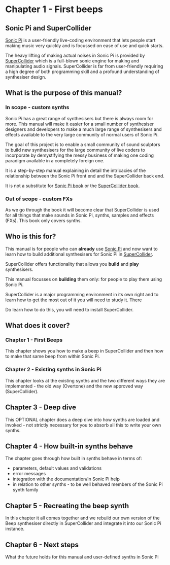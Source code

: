 # Chapter 1 - First beeps

## Sonic Pi and SuperCollider

[Sonic Pi](https://sonic-pi.net/) is a user-friendly live-coding environment that lets people start making music very quickly and is focussed on ease of use and quick starts.

The heavy lifting of making actual noises in Sonic Pi is provided by [SuperCollider](https://supercollider.github.io/) which is a full-blown sonic engine for making and manipulating audio signals. SuperCollider is far from user-friendly requiring a high degree of both programming skill and a profound understanding of synthesiser design.

## What is the purpose of this manual?

### In scope - custom synths

Sonic Pi has a great range of synthesisers but there is always room for more. This manual will make it easier for a small number of synthesiser designers and developers to make a much large range of synthesisers and effects available to the very large community of normal users of Sonic Pi.

The goal of this project is to enable a small community of sound sculptors to build new synthesisers for the large community of live coders to incorporate by demystifying the messy business of making one coding paradigm available in a completely foreign one.

It is a step-by-step manual explaining in detail the intricacies of the relationship between the Sonic Pi front end and the SuperCollider back end.

It is not a substitute for [Sonic Pi book](https://www.amazon.co.uk/Code-Music-Sonic-Sam-Aaron/dp/1908256877) or the [SuperCollider book](https://mitpress.mit.edu/9780262232692/the-supercollider-book/).

### Out of scope - custom FXs

As we go through the book it will become clear that SuperCollider is used for all things that make sounds in Sonic Pi, synths, samples and effects (FXs). This book only covers synths.

## Who is this for?

This manual is for people who can **already** use [Sonic Pi](https://sonic-pi.net/) and now want to learn how to build additional synthesisers for Sonic Pi in [SuperCollider](https://supercollider.github.io/).

SuperCollider offers functionality that allows you **build** and **play** synthesisers.

This manual focusses on **building** them only: for people to play them using Sonic Pi.

SuperCollider is a major programming environment in its own right and to learn how to get the most out of it you will need to study it. There

Do learn how to do this, you will need to install SuperCollider.

## What does it cover?

### Chapter 1 - First Beeps

This chapter shows you how to make a beep in SuperCollider and then how to make that same beep from within Sonic Pi.

### Chapter 2 - Existing synths in Sonic Pi

This chapter looks at the existing synths and the two different ways they are implemented - the old way (Overtone) and the new approved way (SuperCollider).

## Chapter 3 - Deep dive

This OPTIONAL chapter does a deep dive into how synths are loaded and invoked - not strictly necessary for you to absorb all this to write your own synths.

## Chapter 4 - How built-in synths behave

The chapter goes through how built in synths behave in terms of:

* parameters, default values and validations
* error messages
* integration with the documentation/in Sonic Pi help
* in relation to other synths - to be well behaved members of the Sonic Pi synth family

## Chapter 5 - Recreating the beep synth

In this chapter it all comes together and we rebuild our own version of the Beep synthesiser directly in SuperCollider and integrate it into our Sonic Pi instance.

## Chapter 6 - Next steps

What the future holds for this manual and user-defined synths in Sonic Pi
